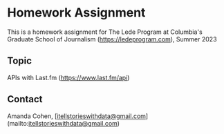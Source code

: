 # Homework Assignment

This is a homework assignment for The Lede Program at Columbia's Graduate School of Journalism (https://ledeprogram.com), Summer 2023

## Topic

APIs with Last.fm (https://www.last.fm/api)

## Contact

Amanda Cohen, [itellstorieswithdata@gmail.com] (mailto:itellstorieswithdata@gmail.com)
